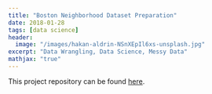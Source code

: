 ```yaml
---
title: "Boston Neighborhood Dataset Preparation"
date: 2018-01-28
tags: [data science]
header:
  image: "/images/hakan-aldrin-NSnXEpIl6xs-unsplash.jpg"
excerpt: "Data Wrangling, Data Science, Messy Data"
mathjax: "true"
---
```


This project repository can be found [here](https://github.com/Cristinazhang09/Jingru_projects/tree/main/Boston%20Neighborhood%20Dataset%20Preparation).
